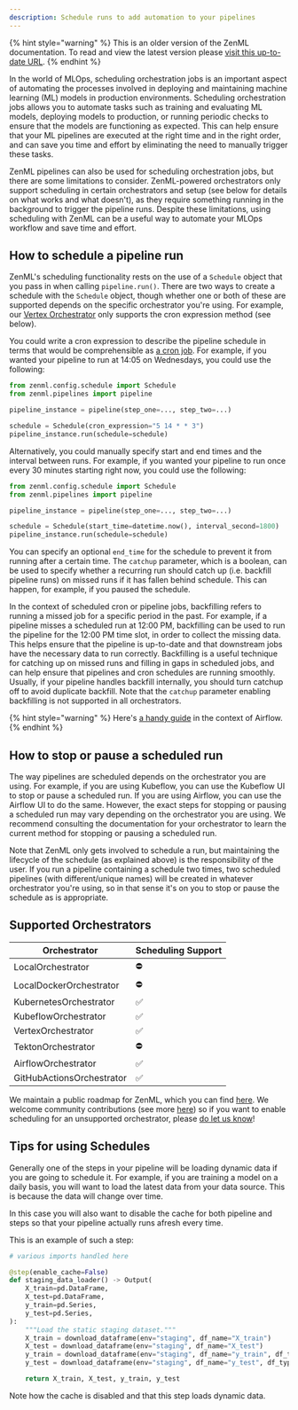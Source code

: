 ```yaml
---
description: Schedule runs to add automation to your pipelines
---
```


{% hint style="warning" %}
This is an older version of the ZenML documentation. To read and view the latest version please [visit this up-to-date URL](https://docs.zenml.io).
{% endhint %}


In the world of MLOps, scheduling orchestration jobs is an important aspect of automating the processes involved in deploying and maintaining machine learning (ML) models in production environments. Scheduling orchestration jobs allows you to automate tasks such as training and evaluating ML models, deploying models to production, or running periodic checks to ensure that the models are functioning as expected. This can help ensure that your ML pipelines are executed at the right time and in the right order, and can save you time and effort by eliminating the need to manually trigger these tasks.

ZenML pipelines can also be used for scheduling orchestration jobs, but there are some limitations to consider. ZenML-powered orchestrators only support scheduling in certain orchestrators and setup (see below for details on what works and what doesn't), as they require something running in the background to trigger the pipeline runs. Despite these limitations, using scheduling with ZenML can be a useful way to automate your MLOps workflow and save time and effort.

## How to schedule a pipeline run

ZenML's scheduling functionality rests on the use of a `Schedule` object that
you pass in when calling `pipeline.run()`. There are two ways to create a
schedule with the `Schedule` object, though whether one or both of these are
supported depends on the specific orchestrator you're using. For example, our
[Vertex Orchestrator](../../component-gallery/orchestrators/vertex.md) only supports the cron expression method (see below).

You could write a cron expression to describe the pipeline schedule in terms
that would be comprehensible as [a cron job](https://en.wikipedia.org/wiki/Cron). For example, if you wanted your pipeline to run at 14:05 on Wednesdays, you could use the following:

```python
from zenml.config.schedule import Schedule
from zenml.pipelines import pipeline

pipeline_instance = pipeline(step_one=..., step_two=...)

schedule = Schedule(cron_expression="5 14 * * 3")
pipeline_instance.run(schedule=schedule)
```

Alternatively, you could manually specify start and end times and the interval between runs. For example, if you wanted your pipeline to run once every 30 minutes starting right now, you could use the following:

```python
from zenml.config.schedule import Schedule
from zenml.pipelines import pipeline

pipeline_instance = pipeline(step_one=..., step_two=...)

schedule = Schedule(start_time=datetime.now(), interval_second=1800)
pipeline_instance.run(schedule=schedule)
```

You can specify an optional `end_time` for the schedule to prevent it from running after a certain time. The `catchup` parameter, which is a boolean, can be used to specify whether a recurring run should catch up (i.e. backfill pipeline
runs) on missed runs if it has fallen behind schedule. This can happen, for
example, if you paused the schedule.

In the context of scheduled cron or pipeline jobs, backfilling refers to running
a missed job for a specific period in the past. For example, if a pipeline
misses a scheduled run at 12:00 PM, backfilling can be used to run the pipeline
for the 12:00 PM time slot, in order to collect the missing data. This helps
ensure that the pipeline is up-to-date and that downstream jobs have the
necessary data to run correctly. Backfilling is a useful technique for catching
up on missed runs and filling in gaps in scheduled jobs, and can help ensure
that pipelines and cron schedules are running smoothly. Usually, if your
pipeline handles backfill internally, you should turn catchup off to avoid
duplicate backfill. Note that the `catchup` parameter enabling
backfilling is not supported in all orchestrators.

{% hint style="warning" %}
Here's [a handy guide](https://medium.com/nerd-for-tech/airflow-catchup-backfill-demystified-355def1b6f92) in the context of Airflow.
{% endhint %}

## How to stop or pause a scheduled run

The way pipelines are scheduled depends on the orchestrator you are using. For
example, if you are using Kubeflow, you can use the Kubeflow UI to stop or pause
a scheduled run. If you are using Airflow, you can use the Airflow UI to do the
same. However, the exact steps for stopping or pausing a scheduled run may vary
depending on the orchestrator you are using. We recommend consulting the
documentation for your orchestrator to learn the current method for stopping or
pausing a scheduled run.

Note that ZenML only gets involved to schedule a run, but maintaining the
lifecycle of the schedule (as explained above) is the responsibility of the
user. If you run a pipeline containing a schedule two times, two scheduled
pipelines (with different/unique names) will be created in whatever orchestrator you're using, so in that
sense it's on you to stop or pause the schedule as is appropriate.

## Supported Orchestrators

| Orchestrator              | Scheduling Support |
|---------------------------| ------------------ |
| LocalOrchestrator         | ⛔️ |
| LocalDockerOrchestrator   | ⛔️ |
| KubernetesOrchestrator    | ✅ |
| KubeflowOrchestrator      | ✅ |
| VertexOrchestrator        | ✅ |
| TektonOrchestrator        | ⛔️ |
| AirflowOrchestrator       | ✅ |
| GitHubActionsOrchestrator | ✅ |

We maintain a public roadmap for ZenML, which you can find
[here](https://zenml.io/roadmap). We welcome community contributions (see more
[here](https://github.com/zenml-io/zenml/blob/main/CONTRIBUTING.md)) so if you want to enable scheduling for an unsupported orchestrator,
please [do let us know](https://zenml.io/slack-invite)!

## Tips for using Schedules

Generally one of the steps in your pipeline will be loading dynamic data if you
are going to schedule it. For example, if you are training a model on a daily
basis, you will want to load the latest data from your data source. This is
because the data will change over time.

In this case you will also want to disable the cache for both pipeline and steps
so that your pipeline actually runs afresh every time.

This is an example of such a step:

```python
# various imports handled here

@step(enable_cache=False)
def staging_data_loader() -> Output(
    X_train=pd.DataFrame,
    X_test=pd.DataFrame,
    y_train=pd.Series,
    y_test=pd.Series,
):
    """Load the static staging dataset."""
    X_train = download_dataframe(env="staging", df_name="X_train")
    X_test = download_dataframe(env="staging", df_name="X_test")
    y_train = download_dataframe(env="staging", df_name="y_train", df_type="series")
    y_test = download_dataframe(env="staging", df_name="y_test", df_type="series")

    return X_train, X_test, y_train, y_test
```

Note how the cache is disabled and that this step loads dynamic data.
